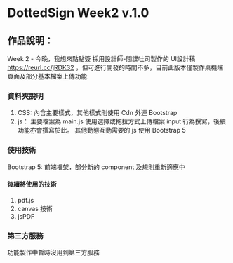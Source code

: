 # DottedSign Week2 v.1.0
## 作品說明：
Week 2 - 今晚，我想來點點簽
採用設計師-間諜吐司製作的 UI設計稿 https://reurl.cc/jRDK32 ，但可進行開發的時間不多，目前此版本僅製作桌機端頁面及部分基本檔案上傳功能

### 資料夾說明
1. CSS: 內含主要樣式，其他樣式則使用 Cdn 外連 Bootstrap
2. js： 主要檔案為 main.js 使用選擇或拖拉方式上傳檔案 input 行為撰寫，後續功能亦會撰寫於此。
        其他動態互動需要的 js 使用 Bootstrap 5

### 使用技術
Bootstrap 5: 前端框架，部分新的 component 及規則重新適應中

#### 後續將使用的技術
1. pdf.js
2. canvas 技術
3. jsPDF

### 第三方服務
功能製作中暫時沒用到第三方服務
